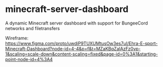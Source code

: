 # minecraft-server-dashboard
A dynamic Minecraft server dashboard with support for BungeeCord networks and filetransfers

Wireframe: https://www.figma.com/proto/uwdiP9TUXUMtusOw3es7uI/Ehra-E-sport-Minecraft-Dashboard?node-id=4-4&p=f&t=MZaKBqZalAzFz0vp-1&scaling=scale-down&content-scaling=fixed&page-id=0%3A1&starting-point-node-id=4%3A4
